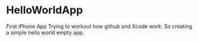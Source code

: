 HelloWorldApp
=============

First iPhone App
Trying to workout how github and Xcode work. So creating a simple hello world empty app. 
